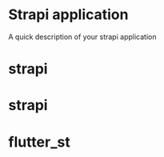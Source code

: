 # Strapi application

A quick description of your strapi application
# strapi
# strapi
# flutter_st
